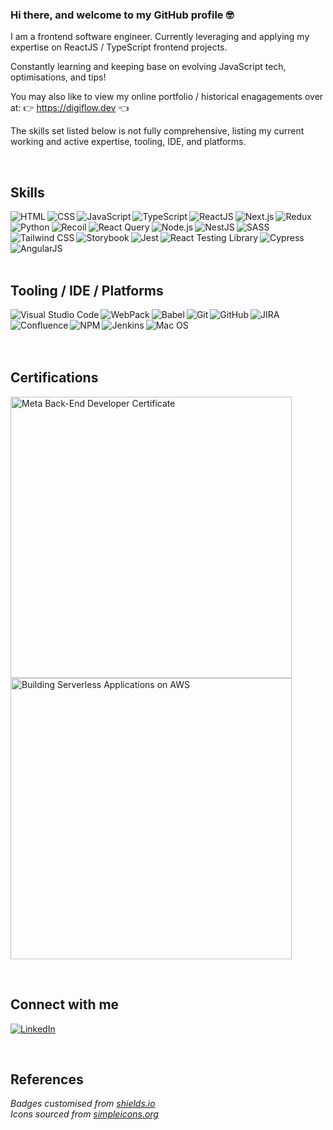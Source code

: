### Hi there, and welcome to my GitHub profile 🤓
I am a frontend software engineer. Currently leveraging and applying my expertise on ReactJS / TypeScript frontend projects.

Constantly learning and keeping base on evolving JavaScript tech, optimisations, and tips!

You may also like to view my online portfolio / historical enagagements over at:
👉 https://digiflow.dev 👈

The skills set listed below is not fully comprehensive, listing my current working and active expertise, tooling, IDE, and platforms.

<br/>

## Skills
<img align="left" alt="HTML" src="https://img.shields.io/badge/html%20-%2320232a.svg?&style=for-the-badge&logo=html5&logoColor=%23E34F26" />
<img align="left" alt="CSS" src="https://img.shields.io/badge/css%20-%2320232a.svg?&style=for-the-badge&logo=css3&logoColor=%231572B6" />
<img align="left" alt="JavaScript" src="https://img.shields.io/badge/javascript%20-%2320232a.svg?&style=for-the-badge&logo=javascript&logoColor=%23F7DF1E" />
<img align="left" alt="TypeScript" src="https://img.shields.io/badge/typescript%20-%2320232a.svg?&style=for-the-badge&logo=typescript&logoColor=%233178C6" />
<img align="left" alt="ReactJS" src="https://img.shields.io/badge/react%20-%2320232a.svg?&style=for-the-badge&logo=react&logoColor=%2361DAFB" />
<img align="left" alt="Next.js" src="https://img.shields.io/badge/next.js%20-%2320232a.svg?&style=for-the-badge&logo=next.js&logoColor=%23ffffff" />
<img align="left" alt="Redux" src="https://img.shields.io/badge/redux%20-%2320232a.svg?&style=for-the-badge&logo=redux&logoColor=%23764ABC" />
<img align="left" alt="Python" src="https://img.shields.io/badge/python%20-%2320232a.svg?&style=for-the-badge&logo=python&logoColor=%233776AB" />
<img align="left" alt="Recoil" src="https://img.shields.io/badge/recoil%20-%2320232a.svg?&style=for-the-badge&logo=recoil&logoColor=%233578e5" />
<img align="left" alt="React Query" src="https://img.shields.io/badge/React Query%20-%2320232a.svg?&style=for-the-badge&logo=reactquery&logoColor=%23FF4154" />
<img align="left" alt="Node.js" src="https://img.shields.io/badge/Node.js%20-%2320232a.svg?&style=for-the-badge&logo=node.js&logoColor=%23339933" />
<img align="left" alt="NestJS" src="https://img.shields.io/badge/nestjs%20-%2320232a.svg?&style=for-the-badge&logo=nestjs&logoColor=%23E0234E" />
<img align="left" alt="SASS" src="https://img.shields.io/badge/SASS%20-%2320232a.svg?&style=for-the-badge&logo=sass&logoColor=%23CC6699" />
<img align="left" alt="Tailwind CSS" src="https://img.shields.io/badge/Tailwind CSS%20-%2320232a.svg?&style=for-the-badge&logo=tailwindcss&logoColor=%2306B6D4" />
<img align="left" alt="Storybook" src="https://img.shields.io/badge/storybook%20-%2320232a.svg?&style=for-the-badge&logo=storybook&logoColor=%23FF4785" />
<img align="left" alt="Jest" src="https://img.shields.io/badge/jest%20-%2320232a.svg?&style=for-the-badge&logo=jest&logoColor=%23C21325" />
<img align="left" alt="React Testing Library" src="https://img.shields.io/badge/React Testing Library%20-%2320232a.svg?&style=for-the-badge&logo=testinglibrary&logoColor=%23E33332" />
<img align="left" alt="Cypress" src="https://img.shields.io/badge/cypress%20-%2320232a.svg?&style=for-the-badge&logo=cypress&logoColor=%23#17202C" />
<img align="left" alt="AngularJS" src="https://img.shields.io/badge/angular%20js%20-%2320232a.svg?&style=for-the-badge&logo=angularjs&logoColor=%23E23237" />

\
\
<br/>
<br/>
<br/>

## Tooling / IDE / Platforms
<img align="left" alt="Visual Studio Code" src="https://img.shields.io/badge/Visual%20Studio%20Code%20-%2320232a.svg?&style=for-the-badge&logo=visual%20studio%20code&logoColor=%23007ACC" />
<img align="left" alt="WebPack" src="https://img.shields.io/badge/webpack%20-%2320232a.svg?&style=for-the-badge&logo=webpack&logoColor=%238DD6F9" />
<img align="left" alt="Babel" src="https://img.shields.io/badge/babel%20-%2320232a.svg?&style=for-the-badge&logo=babel&logoColor=%23F9DC3E" />
<img align="left" alt="Git" src="https://img.shields.io/badge/git%20-%2320232a.svg?&style=for-the-badge&logo=git&logoColor=%23F05032" />
<img align="left" alt="GitHub" src="https://img.shields.io/badge/github%20-%2320232a.svg?&style=for-the-badge&logo=github&logoColor=%23181717" />
<img align="left" alt="JIRA" src="https://img.shields.io/badge/jira%20-%2320232a.svg?&style=for-the-badge&logo=jira&logoColor=%230052CC" />
<img align="left" alt="Confluence" src="https://img.shields.io/badge/Confluence%20-%2320232a.svg?&style=for-the-badge&logo=confluence&logoColor=%23172B4D" />
<img align="left" alt="NPM" src="https://img.shields.io/badge/npm%20-%2320232a.svg?&style=for-the-badge&logo=npm&logoColor=%23#CB3837" />
<img align="left" alt="Jenkins" src="https://img.shields.io/badge/Jenkins%20-%2320232a.svg?&style=for-the-badge&logo=jenkins&logoColor=%23D24939" />
<img align="left" alt="Mac OS" src="https://img.shields.io/badge/mac%20os%20-%2320232a.svg?&style=for-the-badge&logo=macos&logoColor=%23FFFFFF" />

\
\
<br/>
<br/>

## Certifications
[<img align="left" alt="Meta Back-End Developer Certificate" src="https://github.com/Sayvai/Sayvai/assets/7581546/43856a61-7df1-4105-9488-a037d7b352e4" width="450" />](https://coursera.org/verify/specialization/UXA6SA86LL4N)
[<img alt="Building Serverless Applications on AWS" src="https://github.com/Sayvai/Sayvai/assets/7581546/fe674e7c-df2c-4586-b981-6e35f49c60df" width="450" />](https://coursera.org/verify/specialization/ZHDVC7VBXQAS)

<br/>

## Connect with me
[<img alt="LinkedIn" src="https://img.shields.io/badge/linkedin-%230077B5.svg?&style=for-the-badge&logo=linkedin&logoColor=white" />](https://www.linkedin.com/in/sayvai/)

<br/>

## References

*Badges customised from [shields.io](https://shields.io/)*
<br/>
*Icons sourced from [simpleicons.org](https://simpleicons.org/)*
